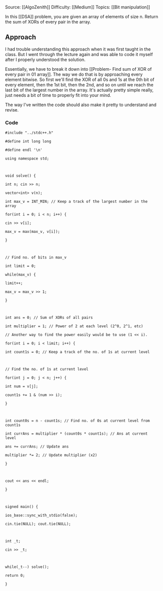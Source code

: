 Source: [[AlgoZenith]]
Difficulty: [[Medium]]
Topics: [[Bit manipulation]]

In this [[DSA]] problem, you are given an array of elements of size n. Return the sum of XORs of every pair in the array.

## Approach 
I had trouble understanding this approach when it was first taught in the class. But I went through the lecture again and was able to code it myself after I properly understood the solution.

Essentially, we have to break it down into [[Problem- Find sum of XOR of every pair in 01 array]].
The way we do that is by approaching every element bitwise.
So first we'll find the XOR of all 0s and 1s at the 0th bit of every element, then the 1st bit, then the 2nd, and so on until we reach the last bit of the largest number in the array.
It's actually pretty simple really, just needs a bit of time to properly fit into your mind.

The way I've written the code should also make it pretty to understand and revise.

### Code 
```
#include "../stdc++.h"

#define int long long

#define endl '\n'

using namespace std;

  

void solve() {

int n; cin >> n;

vector<int> v(n);

int max_v = INT_MIN; // Keep a track of the largest number in the array

for(int i = 0; i < n; i++) {

cin >> v[i];

max_v = max(max_v, v[i]);

}

  

// Find no. of bits in max_v

int limit = 0;

while(max_v) {

limit++;

max_v = max_v >> 1;

}

  

int ans = 0; // Sum of XORs of all pairs

int multiplier = 1; // Power of 2 at each level (2^0, 2^1, etc)

// Another way to find the power easily would be to use (1 << i).

for(int i = 0; i < limit; i++) {

int count1s = 0; // Keep a track of the no. of 1s at current level

  

// Find the no. of 1s at current level

for(int j = 0; j < n; j++) {

int num = v[j];

count1s += 1 & (num >> i);

}

  

int count0s = n - count1s; // Find no. of 0s at current level from count1s

int currAns = multiplier * (count0s * count1s); // Ans at current level

ans += currAns; // Update ans

multiplier *= 2; // Update multiplier (x2)

}

  

cout << ans << endl;

}

  

signed main() {

ios_base::sync_with_stdio(false);

cin.tie(NULL); cout.tie(NULL);

  

int _t;

cin >> _t;

  

while(_t--) solve();

return 0;

}
```